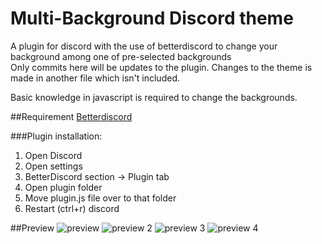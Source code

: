 # Multi-Background Discord theme
A plugin for discord with the use of betterdiscord to change your background among one of pre-selected backgrounds<br>
Only commits here will be updates to the plugin. Changes to the theme is made in another file which isn't included.

Basic knowledge in javascript is required to change the backgrounds.

##Requirement
[Betterdiscord](betterdiscord.net)

###Plugin installation:
1. Open Discord<br>
2. Open settings
3. BetterDiscord section -> Plugin tab
4. Open plugin folder
5. Move plugin.js file over to that folder
6. Restart (ctrl+r) discord

##Preview
![preview](https://i.imgur.com/0reBuAc.gif)
![preview 2](https://i.imgur.com/XkpLsaE.gif)
![preview 3](https://i.imgur.com/Q9imP0G.gif)
![preview 4](https://i.imgur.com/766Cqjz.gif)

